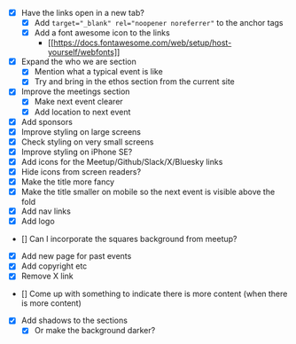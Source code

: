 - [x] Have the links open in a new tab?
    - [x] Add `target="_blank" rel="noopener noreferrer"` to the anchor tags
    - [x] Add a font awesome icon to the links
        - [[https://docs.fontawesome.com/web/setup/host-yourself/webfonts]]
- [x] Expand the who we are section
    - [x] Mention what a typical event is like
    - [x] Try and bring in the ethos section from the current site
- [x] Improve the meetings section
    - [x] Make next event clearer
    - [x] Add location to next event
- [x] Add sponsors
- [x] Improve styling on large screens
- [x] Check styling on very small screens
- [x] Improve styling on iPhone SE?
- [x] Add icons for the Meetup/Github/Slack/X/Bluesky links
- [x] Hide icons from screen readers?
- [x] Make the title more fancy
- [x] Make the title smaller on mobile so the next event is visible above the fold
- [x] Add nav links
- [x] Add logo
- [] Can I incorporate the squares background from meetup?
- [x] Add new page for past events
- [x] Add copyright etc
- [x] Remove X link
- [] Come up with something to indicate there is more content (when there is more content)
- [x] Add shadows to the sections
    - [x] Or make the background darker?